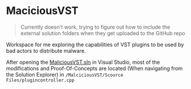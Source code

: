 # MaciciousVST

> Currently doesn't work, trying to figure out how to include the external solution folders when they get uploaded to the GitHub repo

Workspace for me exploring the capabilities of VST plugins to be used by bad actors to distribute malware.

After opening the [MaliciousVST.sln](./MaliciousVST.sln) in Visual Studio, most of the modifications and Proof-Of-Concepts are located (When navigating from the Solution Explorer) in `/MalciciousVST/Scource Files/plugincontroller.cpp`
